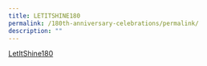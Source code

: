 ```yaml
---
title: LETITSHINE180
permalink: /180th-anniversary-celebrations/permalink/
description: ""
---
```

[LetItShine180](https://sites.google.com/moe.edu.sg/letitshine180/home)